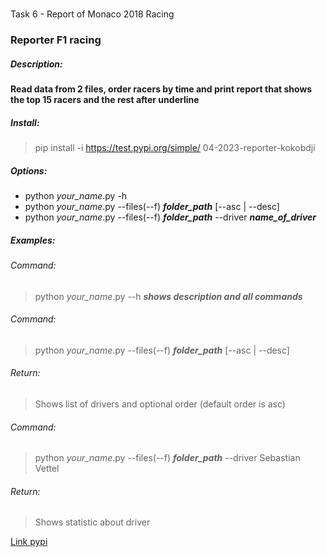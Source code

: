 # 
Task 6 - Report of Monaco 2018 Racing 
### Reporter F1 racing
##### Description:
__Read data from 2 files, order racers by time and print report that shows 
the top 15 racers and the rest after underline__
##### Install:
> pip install -i https://test.pypi.org/simple/ 04-2023-reporter-kokobdji
##### Options:
- python *your_name*.py -h
- python *your_name*.py --files(--f) __*folder_path*__ [--asc | --desc]
- python *your_name*.py --files(--f) __*folder_path*__ --driver __*name_of_driver*__
##### Examples:
###### Command:
> python *your_name*.py --h __*shows description and all commands*__
###### Command:
> python *your_name*.py --files(--f) __*folder_path*__ [--asc | --desc]
###### Return:
> Shows list of drivers and optional order (default order is asc)
###### Command:
> python *your_name*.py --files(--f) __*folder_path*__ --driver Sebastian Vettel
###### Return:
> Shows statistic about driver 

[Link pypi](https://test.pypi.org/project/04-2023-reporter-kokobdji/)
